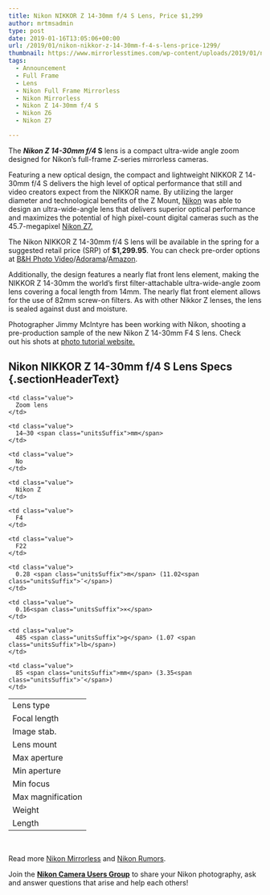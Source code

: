 ```yaml
---
title: Nikon NIKKOR Z 14-30mm f/4 S Lens, Price $1,299
author: mrtmsadmin
type: post
date: 2019-01-16T13:05:06+00:00
url: /2019/01/nikon-nikkor-z-14-30mm-f-4-s-lens-price-1299/
thumbnail: https://www.mirrorlesstimes.com/wp-content/uploads/2019/01/nikon-announces-nikkor-z-14-30mm-f-4-s-lens-1.jpg
tags:
  - Announcement
  - Full Frame
  - Lens
  - Nikon Full Frame Mirrorless
  - Nikon Mirrorless
  - Nikon Z 14-30mm f/4 S
  - Nikon Z6
  - Nikon Z7

---
```

The **_Nikon Z 14-30mm f/4_ S** lens is a compact ultra-wide angle zoom designed for Nikon&#8217;s full-frame Z-series mirrorless cameras.

Featuring a new optical design, the compact and lightweight NIKKOR Z 14-30mm f/4 S delivers the high level of optical performance that still and video creators expect from the NIKKOR name. By utilizing the larger diameter and technological benefits of the Z Mount, <a href="http://www.guidetocamera.com/products/nikon" target="_blank" rel="noopener">Nikon</a> was able to design an ultra-wide-angle lens that delivers superior optical performance and maximizes the potential of high pixel-count digital cameras such as the 45.7-megapixel <a href="https://www.mirrorlesstimes.com/tags/nikon-z7/" target="_blank" rel="noopener">Nikon Z7.</a>

The Nikon NIKKOR Z 14-30mm f/4 S lens will be available in the spring for a suggested retail price (SRP) of **$1,299.95**. You can check pre-order options at <a href="https://www.bhphotovideo.com/c/product/1452459-REG/nikon_20070_nikkor_z_14_30mm_f_4.htmll/BI/20175/KBID/14249/" target="_blank" rel="nofollow noopener" data-wpel-link="external">B&H Photo Video</a>/<a href="https://adorama.evyy.net/c/63923/51926/1036?u=https%3A%2F%2Fwww.adorama.com%2Fl%2F%3Fsearchinfo%3DNIKKOR%2520Z%252014-30mm%2520f%2F4%2520S" target="_blank" rel="nofollow noopener" data-wpel-link="external">Adorama</a>/<a href="https://www.amazon.com/Nikon-Z-14-30mm-f-NIKKOR/dp/B07MS6299X/?tag=daicamnew-20" target="_blank" rel="nofollow noopener" data-wpel-link="external" data-amzn-asin="B07MS6299X">Amazon</a>.<!--more-->

Additionally, the design features a nearly flat front lens element, making the NIKKOR Z 14-30mm the world’s first filter-attachable ultra-wide-angle zoom lens covering a focal length from 14mm. The nearly flat front element allows for the use of 82mm screw-on filters. As with other Nikkor Z lenses, the lens is sealed against dust and moisture.

Photographer Jimmy McIntyre has been working with Nikon, shooting a pre-production sample of the new Nikon Z 14-30mm F4 S lens. Check out his shots at <a href="https://www.shutterevolve.com/" target="_blank" rel="noopener">photo tutorial website.</a>

## Nikon NIKKOR Z 14-30mm f/4 S Lens Specs {.sectionHeaderText}

<table  class=" table table-hover" border="0" cellspacing="0" cellpadding="0">
  <tr>
    <td class="label">
      Lens type
    </td>
    
    <td class="value">
      Zoom lens
    </td>
  </tr>
  
  <tr>
    <td class="label">
      Focal length
    </td>
    
    <td class="value">
      14–30 <span class="unitsSuffix">mm</span>
    </td>
  </tr>
  
  <tr>
    <td class="label">
      Image stab.
    </td>
    
    <td class="value">
      No
    </td>
  </tr>
  
  <tr>
    <td class="label">
      Lens mount
    </td>
    
    <td class="value">
      Nikon Z
    </td>
  </tr>
  
  <tr>
    <td class="label">
      Max aperture
    </td>
    
    <td class="value">
      F4
    </td>
  </tr>
  
  <tr>
    <td class="label">
      Min aperture
    </td>
    
    <td class="value">
      F22
    </td>
  </tr>
  
  <tr>
    <td class="label">
      Min focus
    </td>
    
    <td class="value">
      0.28 <span class="unitsSuffix">m</span> (11.02<span class="unitsSuffix">″</span>)
    </td>
  </tr>
  
  <tr>
    <td class="label">
      Max magnification
    </td>
    
    <td class="value">
      0.16<span class="unitsSuffix">×</span>
    </td>
  </tr>
  
  <tr>
    <td class="label">
      Weight
    </td>
    
    <td class="value">
      485 <span class="unitsSuffix">g</span> (1.07 <span class="unitsSuffix">lb</span>)
    </td>
  </tr>
  
  <tr>
    <td class="label">
      Length
    </td>
    
    <td class="value">
      85 <span class="unitsSuffix">mm</span> (3.35<span class="unitsSuffix">″</span>)
    </td>
  </tr>
</table>

&nbsp;



Read more [Nikon Mirrorless][1] and <a href="https://www.dailycameranews.com/tag/nikon-rumors/" target="_blank" rel="noopener">Nikon Rumors</a>.

Join the <a class="ext-link" title="" href="https://www.facebook.com/groups/868201466609763/" target="_blank" rel="external nofollow noopener"><strong>Nikon Camera Users Group</strong></a> to share your Nikon photography, ask and answer questions that arise and help each others!

 [1]: https://www.mirrorlesstimes.com/tags/nikon-mirrorless/